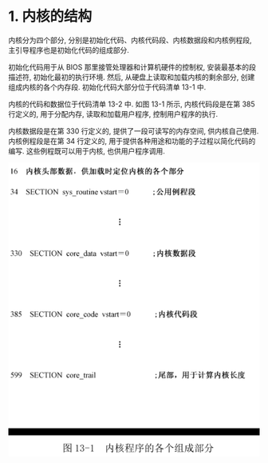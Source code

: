 # 1. 内核的结构

内核分为四个部分, 分别是初始化代码、内核代码段、内核数据段和内核例程段, 主引导程序也是初始化代码的组成部分.

初始化代码用于从 BIOS 那里接管处理器和计算机硬件的控制权, 安装最基本的段描述符, 初始化最初的执行环境. 然后, 从硬盘上读取和加载内核的剩余部分, 创建组成内核的各个内存段. 初始化代码大部分位于代码清单 13-1 中.

内核的代码和数据位于代码清单 13-2 中. 如图 13-1 所示, 内核代码段是在第 385 行定义的, 用于分配内存, 读取和加载用户程序, 控制用户程序的执行.

内核数据段是在第 330 行定义的, 提供了一段可读写的内存空间, 供内核自己使用. 内核例程段是在第 34 行定义的, 用于提供各种用途和功能的子过程以简化代码的编写. 这些例程既可以用于内核, 也供用户程序调用.

![config](images/1.png)